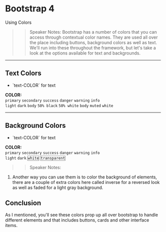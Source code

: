 <!-- .slide: data-state="title" -->
# Bootstrap 4
Using Colors


> > Speaker Notes:
Bootstrap has a number of colors that you can access through contextual color names. They are used all over the place including buttons, background colors as well as text. We'll run into these throughout the framework, but let's take a look at the options available for text and backgrounds.

---

<!-- .slide: data-state="hasicon" -->

## <i class="fa fa-square-o"></i> Text Colors

- <p contenteditable>`text-COLOR` for text</p>
<div class="sample">
	<b>COLOR:</b><br>
	<code class="btn text-primary">primary</code>
	<code class="btn text-secondary">secondary</code>
	<code class="btn text-success">success</code>
	<code class="btn text-danger">danger</code>
	<code class="btn text-warning">warning</code>
	<code class="btn text-info">info</code><br>
	<code class="btn text-light bg-secondary ">light</code>
	<code class="btn text-dark">dark</code>
	<code class="btn text-body">body</code>
	<code class="btn text-black-50">50% black</code>
	<code class="btn text-white-50 bg-secondary">50% white</code>
	<code class="btn text-body">body</code>
	<code class="btn text-muted">muted</code>
	<code class="btn text-white bg-secondary">white</code>
</div>

---

<!-- .slide: data-state="hasicon" -->

## <i class="fa fa-square-o"></i> Background Colors

- <p contenteditable>`text-COLOR` for text</p>
<div class="sample">
	<b>COLOR:</b><br>
	<code class="btn bg-primary text-light">primary</code>
	<code class="btn bg-secondary text-light">secondary</code>
	<code class="btn bg-success text-light">success</code>
	<code class="btn bg-danger text-light">danger</code>
	<code class="btn bg-warning text-light">warning</code>
	<code class="btn bg-info text-light">info</code><br>
	<code class="btn bg-light text-secondary ">light</code>
	<code class="btn bg-dark text-light">dark</code>
	<code class="btn btn-outline-dark text-secondary" style=" border: 1px solid gray; background: transparent">white</code>
	<code class="btn btn-outline-dark text-secondary" style=" border: 1px solid gray; background: transparent">transparent</code>
</div>

> > Speaker Notes:
1. Another way you can use them is to color the background of elements, there are a couple of extra colors here called inverse for a reversed look as well as faded for a light gray background.

## Conclusion
As I mentioned, you'll see these colors prop up all over bootstrap to handle different elements and that includes buttons, cards and other interface items.

